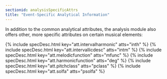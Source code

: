 ```yaml
---
sectionid: analysisSpecificAttrs
title: "Event-Specific Analytical Information"
---
```




In addition to the common analytical attributes, the analysis module also offers other,
more
specific attributes on certain musical elements:



{% include specDesc.html key="att.intervalharmonic" atts="inth" %}
{% include specDesc.html key="att.intervallicdesc" atts="intm" %}
{% include specDesc.html key="att.melodicfunction" atts="mfunc" %}
{% include specDesc.html key="att.harmonicfunction" atts="deg" %}
{% include specDesc.html key="att.pitchclass" atts="pclass" %}
{% include specDesc.html key="att.solfa" atts="psolfa" %}









